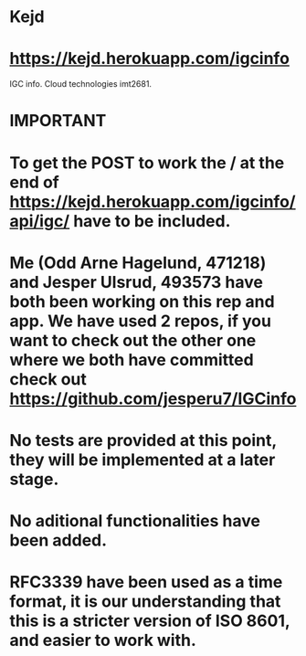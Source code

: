 # Kejd
# https://kejd.herokuapp.com/igcinfo
IGC info. Cloud technologies imt2681.
# IMPORTANT
# To get the POST to work the / at the end of https://kejd.herokuapp.com/igcinfo/api/igc/ have to be included.
# Me (Odd Arne Hagelund, 471218) and Jesper Ulsrud, 493573 have both been working on this rep and app. We have used 2 repos, if you want to check out the other one where we both have committed check out https://github.com/jesperu7/IGCinfo
# No tests are provided at this point, they will be implemented at a later stage.
# No aditional functionalities have been added.
# RFC3339 have been used as a time format, it is our understanding that this is a stricter version of ISO 8601, and easier to work with.
